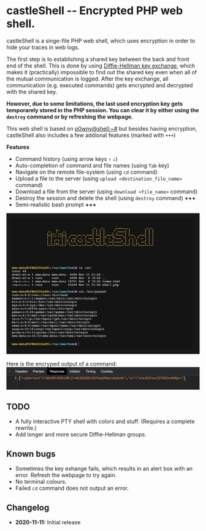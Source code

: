 # castleShell -- Encrypted PHP web shell.

castleShell is a singe-file PHP web shell, which uses encryption in order to hide your traces in web logs.

The first step is to establishing a shared key between the back and front end of the shell. This is done by using [Diffie-Hellman key exchange](https://en.wikipedia.org/wiki/Diffie%E2%80%93Hellman_key_exchange), which makes it (practically) impossible to find out the shared key even when all of the mutual communication is logged.
After the key exchange, all communication (e.g. executed commands) gets encrypted and decrypted with the shared key. 

**However, due to some limitations, the last used encryption key gets temporarely stored in the PHP session. You can clear it by either using the `destroy` command or by refreshing the webpage.** 

This web shell is based on [p0wny@shell:~#](https://github.com/flozz/p0wny-shell) but besides having encryption, castleShell also includes a few addional features (marked with `+++`)

**Features**
* Command history (using arrow keys `↑` `↓`)
* Auto-completion of command and file names (using `Tab` key)
* Navigate on the remote file-system (using `cd` command)
* Upload a file to the server (using `upload <destination_file_name>` command)
* Download a file from the server (using `download <file_name>` command)
* Destroy the session and delete the shell (using `destroy` command) **+++**
* Semi-realistic bash prompt **+++**

![Screenshot](./screenshot.png)

Here is the encryped output of a command:
![Screenshot](./image.png)

## TODO
* A fully interactive PTY shell with colors and stuff. (Requires a complete rewrite.)
* Add longer and more secure Diffie-Hellman groups.

## Known bugs
* Sometimes the key exhange fails, which results in an alert box with an error. Refresh the webpage to try again.
* No terminal colours.
* Failed `cd` command does not output an error.


## Changelog
* **2020-11-11:** Initial release
